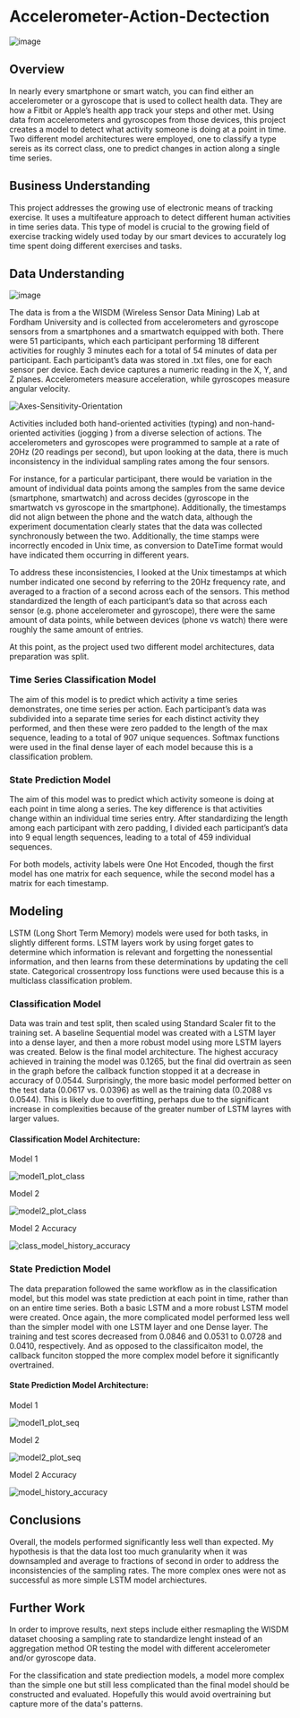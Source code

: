 # Accelerometer-Action-Dectection

![image](https://user-images.githubusercontent.com/110851861/205420746-86a91582-c337-4834-845d-85470846a747.png)

## Overview
In nearly every smartphone or smart watch, you can find either an accelerometer or a gyroscope that is used to collect health data. They are how a Fitbit or Apple’s health app track your steps and other met. Using data from accelerometers and gyroscopes from those devices, this project creates a model to detect what activity someone is doing at a point in time. Two different model architectures were employed, one to classify a type sereis as its correct class, one to predict changes in action along a single time series.

## Business Understanding
This project addresses the growing use of electronic means of tracking exercise. It uses a multifeature approach to detect different human activities in time series data. This type of model is crucial to the growing field of exercise tracking widely used today by our smart devices to accurately log time spent doing different exercises and tasks.

## Data Understanding

![image](https://user-images.githubusercontent.com/110851861/205420691-328335f9-94b0-4f51-a5a8-f846d0871059.png)

The data is from a the WISDM (Wireless Sensor Data Mining) Lab at Fordham University and is collected from accelerometers and gyroscope sensors from a smartphones and a smartwatch equipped with both. There were 51 participants, which each participant performing 18 different activities for roughly 3 minutes each for a total of 54 minutes of data per participant. Each participant’s data was stored in .txt files, one for each sensor per device. Each device captures a numeric reading in the X, Y, and Z planes. Accelerometers measure acceleration, while gyroscopes measure angular velocity.

![Axes-Sensitivity-Orientation](https://user-images.githubusercontent.com/110851861/205399223-45b1cd6f-6cd8-4a0f-9d16-6017df8c188f.jpg)

Activities included both hand-oriented activities (typing) and non-hand-oriented activities (jogging ) from a diverse selection of actions. The accelerometers and gyroscopes were programmed to sample at a rate of 20Hz (20 readings per second), but upon looking at the data, there is much inconsistency in the individual sampling rates among the four sensors.

For instance, for a particular participant, there would be variation in the amount of individual data points among the samples from the same device (smartphone, smartwatch) and across decides (gyroscope in the smartwatch vs gyroscope in the smartphone). Additionally, the timestamps did not align between the phone and the watch data, although the experiment documentation clearly states that the data was collected synchronously between the two. Additionally, the time stamps were incorrectly encoded in Unix time, as conversion to DateTime format would have indicated them occurring in different years.

To address these inconsistencies, I looked at the Unix timestamps at which number indicated one second by referring to the 20Hz frequency rate, and averaged to a fraction of a second across each of the sensors. This method standardized the length of each participant’s data so that across each sensor (e.g. phone accelerometer and gyroscope), there were the same amount of data points, while between devices (phone vs watch) there were roughly the same amount of entries. 

At this point, as the project used two different model architectures, data preparation was split.

### Time Series Classification Model
The aim of this model is to predict which activity a time series demonstrates, one time series per action. Each participant’s data was subdivided into a separate time series for each distinct activity they performed, and then these were zero padded to the length of the max sequence, leading to a total of 907 unique sequences. Softmax functions were used in the final dense layer of each model because this is a classification problem.


### State Prediction Model
The aim of this model was to predict which activity someone is doing at each point in time along a series. The key difference is that activities change within an individual time series entry.
After standardizing the length among each participant with zero padding, I divided each participant’s data into 9 equal length sequences, leading to a total of 459 individual sequences.

For both models, activity labels were One Hot Encoded, though the first model has one matrix for each sequence, while the second model has a matrix for each timestamp.

## Modeling
LSTM (Long Short Term Memory) models were used for both tasks, in slightly different forms. LSTM layers work by using forget gates to determine which information is relevant and forgetting the nonessential information, and then learns from these determinations by updating the cell state. Categorical crossentropy loss functions were used because this is a multiclass classification problem.

### Classification Model
Data was train and test split, then scaled using Standard Scaler fit to the training set. A baseline Sequential model was created with a LSTM layer into a dense layer, and then a more robust model using more LSTM layers was created. Below is the final model architecture. The highest accuracy achieved in training the model was 0.1265, but the final did overtrain as seen in the graph before the callback function stopped it at a decrease in accuracy of 0.0544. Surprisingly, the more basic model performed better on the test data (0.0617 vs. 0.0396) as well as the training data (0.2088 vs 0.0544). This is likely due to overfitting, perhaps due to the significant increase in complexities because of the greater number of LSTM layres with larger values.

#### Classification Model Architecture:

Model 1

![model1_plot_class](https://user-images.githubusercontent.com/110851861/205420457-18d39418-9d32-4aff-8ad5-dbaf6791293f.png)

Model 2

![model2_plot_class](https://user-images.githubusercontent.com/110851861/205419320-6a1b8b1e-86de-485b-be00-268d53be536e.png)

Model 2 Accuracy

![class_model_history_accuracy](https://user-images.githubusercontent.com/110851861/205419436-0e8de56f-b60c-4227-9737-4dfffa6a8d4d.png)

### State Prediction Model
The data preparation followed the same workflow as in the classification model, but this model was state prediction at each point in time, rather than on an entire time series. Both a basic LSTM and a more robust LSTM model were created. Once again, the more complicated model performed less well than the simpler model with one LSTM layer and one Dense layer. The training and test scores decreased from 0.0846 and 0.0531 to 0.0728 and 0.0410, respectively. And as opposed to the classificaiton model, the callback funciton stopped the more complex model before it significantly overtrained.

#### State Prediction Model Architecture:

Model 1

![model1_plot_seq](https://user-images.githubusercontent.com/110851861/205420509-c9b5bc19-b6b5-4518-8515-119b5f6692d7.png)

Model 2

![model2_plot_seq](https://user-images.githubusercontent.com/110851861/205419345-b9126e3e-45a7-4f13-af01-544d98dd4d6d.png)

Model 2 Accuracy

![model_history_accuracy](https://user-images.githubusercontent.com/110851861/205419438-71bf14b0-1bfe-4e6a-bdcf-02279b91ff03.png)

## Conclusions
Overall, the models performed significantly less well than expected. My hypothesis is that the data lost too much granularity when it was downsampled and average to fractions of second in order to address the inconsistencies of the sampling rates. The more complex ones were not as successful as more simple LSTM model archiectures.

## Further Work
In order to improve results, next steps include either resmapling the WISDM dataset choosing a sampling rate to standardize lenght instead of an aggregation method OR testing the model with different accelerometer and/or gyroscope data.

For the classification and state prediection models, a model more complex than the simple one but still less complicated than the final model should be constructed and evaluated. Hopefully this would avoid overtraining but capture more of the data's patterns.
